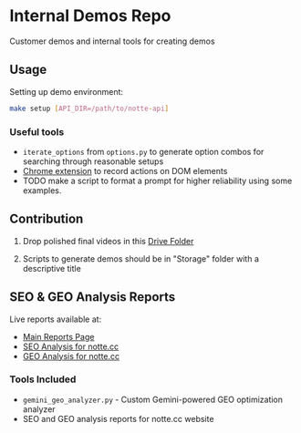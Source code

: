 # Internal Demos Repo

Customer demos and internal tools for creating demos

## Usage

Setting up demo environment:

```bash
make setup [API_DIR=/path/to/notte-api]
```

### Useful tools

- `iterate_options` from `options.py` to generate option combos for searching through reasonable setups
- [Chrome extension](https://github.com/nottelabs/notte-workflow-extension/releases/tag/v0) to record actions on DOM elements
- TODO make a script to format a prompt for higher reliability using some examples.

## Contribution

1. Drop polished final videos in this [Drive Folder](https://drive.google.com/drive/folders/1VcED1nbtiK45WHXOWrdKoKffjolCfX1x)

2. Scripts to generate demos should be in "Storage" folder with a descriptive title

## SEO & GEO Analysis Reports

Live reports available at:

- [Main Reports Page](https://sam-notte.github.io/pages/)
- [SEO Analysis for notte.cc](https://sam-notte.github.io/pages/notte-seo-analysis.html)
- [GEO Analysis for notte.cc](https://sam-notte.github.io/pages/geo-report-www.notte.cc-.html)

### Tools Included

- `gemini_geo_analyzer.py` - Custom Gemini-powered GEO optimization analyzer
- SEO and GEO analysis reports for notte.cc website

